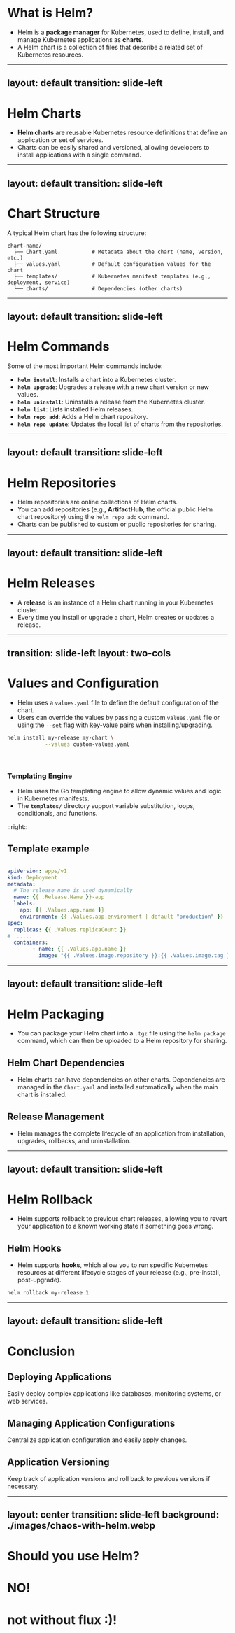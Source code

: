 # **What is Helm?**

- Helm is a **package manager** for Kubernetes, used to define, install, and manage Kubernetes applications as **charts**.
- A Helm chart is a collection of files that describe a related set of Kubernetes resources.

---
layout: default
transition: slide-left
---

# **Helm Charts**

- **Helm charts** are reusable Kubernetes resource definitions that define an application or set of services.
- Charts can be easily shared and versioned, allowing developers to install applications with a single command.

---
layout: default
transition: slide-left
---

# **Chart Structure**
A typical Helm chart has the following structure:
```
chart-name/
  ├── Chart.yaml           # Metadata about the chart (name, version, etc.)
  ├── values.yaml          # Default configuration values for the chart
  ├── templates/           # Kubernetes manifest templates (e.g., deployment, service)
  └── charts/              # Dependencies (other charts)
```

---
layout: default
transition: slide-left
---
# **Helm Commands**

Some of the most important Helm commands include:
- **`helm install`**: Installs a chart into a Kubernetes cluster.
- **`helm upgrade`**: Upgrades a release with a new chart version or new values.
- **`helm uninstall`**: Uninstalls a release from the Kubernetes cluster.
- **`helm list`**: Lists installed Helm releases.
- **`helm repo add`**: Adds a Helm chart repository.
- **`helm repo update`**: Updates the local list of charts from the repositories.

---
layout: default
transition: slide-left
---
# **Helm Repositories**

- Helm repositories are online collections of Helm charts.
- You can add repositories (e.g., **ArtifactHub**, the official public Helm chart repository) using the `helm repo add` command.
- Charts can be published to custom or public repositories for sharing.

---
layout: default
transition: slide-left
---
# **Helm Releases**

- A **release** is an instance of a Helm chart running in your Kubernetes cluster.
- Every time you install or upgrade a chart, Helm creates or updates a release.

---
transition: slide-left
layout: two-cols
---
# **Values and Configuration**
- Helm uses a `values.yaml` file to define the default configuration of the chart.
- Users can override the values by passing a custom `values.yaml` file or using the `--set` flag with key-value pairs when installing/upgrading.

```bash
helm install my-release my-chart \
            --values custom-values.yaml
```
<br>

### **Templating Engine**

- Helm uses the Go templating engine to allow dynamic values and logic in Kubernetes manifests.
- The **`templates/`** directory support variable substitution, loops, conditionals, and functions.

::right::
## Template example

```yaml

apiVersion: apps/v1
kind: Deployment
metadata:
  # The release name is used dynamically
  name: {{ .Release.Name }}-app  
  labels:
    app: {{ .Values.app.name }}  
    environment: {{ .Values.app.environment | default "production" }}  
spec:
  replicas: {{ .Values.replicaCount }}
#  .....
  containers:
        - name: {{ .Values.app.name }}
          image: "{{ .Values.image.repository }}:{{ .Values.image.tag }}"  #

```
---
layout: default
transition: slide-left
---

# **Helm Packaging**
- You can package your Helm chart into a `.tgz` file using the `helm package` command, which can then be uploaded to a Helm repository for sharing.

## **Helm Chart Dependencies**

- Helm charts can have dependencies on other charts. Dependencies are managed in the `Chart.yaml` and installed automatically when the main chart is installed.


## **Release Management**
- Helm manages the complete lifecycle of an application from installation, upgrades, rollbacks, and uninstallation.


---
layout: default
transition: slide-left
---
# **Helm Rollback**
- Helm supports rollback to previous chart releases, allowing you to revert your application to a known working state if something goes wrong.

## **Helm Hooks**

- Helm supports **hooks**, which allow you to run specific Kubernetes resources at different lifecycle stages of your release (e.g., pre-install, post-upgrade).


```bash
helm rollback my-release 1
```

---
layout: default
transition: slide-left
---

# **Conclusion**

## **Deploying Applications** 

Easily deploy complex applications like databases, monitoring systems, or web services.

## **Managing Application Configurations**

Centralize application configuration and easily apply changes.
## **Application Versioning**

Keep track of application versions and roll back to previous versions if necessary.

---
layout: center
transition: slide-left
background: ./images/chaos-with-helm.webp
---

# Should you use Helm?

<div v-click>

# NO!

</div>


<div v-click>

# not without flux :)!

</div>


